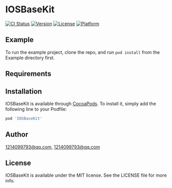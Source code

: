 # IOSBaseKit

[![CI Status](http://img.shields.io/travis/1214099793@qq.com/IOSBaseKit.svg?style=flat)](https://travis-ci.org/1214099793@qq.com/IOSBaseKit)
[![Version](https://img.shields.io/cocoapods/v/IOSBaseKit.svg?style=flat)](http://cocoapods.org/pods/IOSBaseKit)
[![License](https://img.shields.io/cocoapods/l/IOSBaseKit.svg?style=flat)](http://cocoapods.org/pods/IOSBaseKit)
[![Platform](https://img.shields.io/cocoapods/p/IOSBaseKit.svg?style=flat)](http://cocoapods.org/pods/IOSBaseKit)

## Example

To run the example project, clone the repo, and run `pod install` from the Example directory first.

## Requirements

## Installation

IOSBaseKit is available through [CocoaPods](http://cocoapods.org). To install
it, simply add the following line to your Podfile:

```ruby
pod 'IOSBaseKit'
```

## Author

1214099793@qq.com, 1214099793@qq.com

## License

IOSBaseKit is available under the MIT license. See the LICENSE file for more info.

